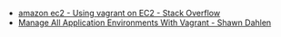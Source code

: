 * [amazon ec2 - Using vagrant on EC2 - Stack Overflow](http://stackoverflow.com/questions/16870213/using-vagrant-on-ec2)
* [Manage All Application Environments With Vagrant - Shawn Dahlen](http://shawn.dahlen.me/blog/2013/04/12/manage-all-application-environments-with-vagrant/)


